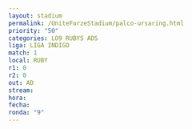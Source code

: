 ```yaml
---
layout: stadium
permalink: /UniteForzeStadium/palco-ursaring.html
priority: "50"
categories: LO9 RUBYS ADS
liga: LIGA INDIGO
match: 1
local: RUBY
r1: 0
r2: 0
out: AD
stream: 
hora: 
fecha: 
ronda: "9"
---
```

